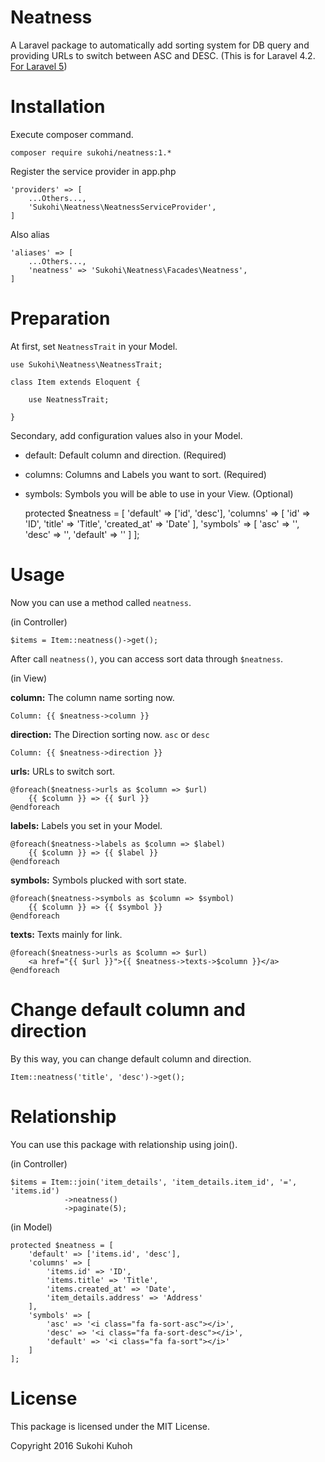 # Neatness
A Laravel package to automatically add sorting system for DB query and providing URLs to switch between ASC and DESC.
(This is for Laravel 4.2. [For Laravel 5](https://github.com/SUKOHI/Neatness))

# Installation

Execute composer command.

    composer require sukohi/neatness:1.*

Register the service provider in app.php

    'providers' => [
        ...Others...,  
        'Sukohi\Neatness\NeatnessServiceProvider',
    ]

Also alias

    'aliases' => [
        ...Others...,  
        'neatness' => 'Sukohi\Neatness\Facades\Neatness',
    ]

# Preparation

At first, set `NeatnessTrait` in your Model.

    use Sukohi\Neatness\NeatnessTrait;
    
    class Item extends Eloquent {
    
        use NeatnessTrait;

    }

Secondary, add configuration values also in your Model.

* default: Default column and direction. (Required)
* columns: Columns and Labels you want to sort. (Required)
* symbols: Symbols you will be able to use in your View. (Optional)  


    protected $neatness = [
        'default' => ['id', 'desc'],
        'columns' => [
            'id' => 'ID',
            'title' => 'Title',
            'created_at' => 'Date'
        ],
        'symbols' => [
            'asc' => '<i class="fa fa-sort-asc"></i>',
            'desc' => '<i class="fa fa-sort-desc"></i>',
            'default' => '<i class="fa fa-sort"></i>'
        ]
    ];

# Usage

Now you can use a method called `neatness`.

(in Controller)

    $items = Item::neatness()->get();

After call `neatness()`, you can access sort data through `$neatness`.
    
(in View)

**column:** The column name sorting now.

    Column: {{ $neatness->column }}
    
**direction:** The Direction sorting now. `asc` or `desc`

    Column: {{ $neatness->direction }}
    
**urls:** URLs to switch sort. 
    
    @foreach($neatness->urls as $column => $url)
        {{ $column }} => {{ $url }}
    @endforeach

**labels:** Labels you set in your Model.

    @foreach($neatness->labels as $column => $label)
        {{ $column }} => {{ $label }}
    @endforeach

**symbols:** Symbols plucked with sort state.

    @foreach($neatness->symbols as $column => $symbol)
        {{ $column }} => {{ $symbol }}
    @endforeach

**texts:** Texts mainly for link.

    @foreach($neatness->urls as $column => $url)
        <a href="{{ $url }}">{{ $neatness->texts->$column }}</a>
    @endforeach

# Change default column and direction
By this way, you can change default column and direction.

    Item::neatness('title', 'desc')->get();

# Relationship

You can use this package with relationship using join().

(in Controller)

    $items = Item::join('item_details', 'item_details.item_id', '=', 'items.id')
                ->neatness()
                ->paginate(5);

(in Model)

	protected $neatness = [
		'default' => ['items.id', 'desc'],
		'columns' => [
			'items.id' => 'ID',
			'items.title' => 'Title',
			'items.created_at' => 'Date',
			'item_details.address' => 'Address'
		],
		'symbols' => [
			'asc' => '<i class="fa fa-sort-asc"></i>',
			'desc' => '<i class="fa fa-sort-desc"></i>',
			'default' => '<i class="fa fa-sort"></i>'
		]
	];

# License

This package is licensed under the MIT License.

Copyright 2016 Sukohi Kuhoh